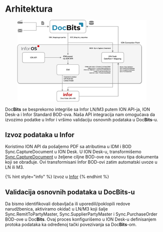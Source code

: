 # Arhitektura

<figure><img src=".gitbook/assets/DocBits_D_Doc2-Infor-1.png" alt=""><figcaption></figcaption></figure>

Doc**Bits** se besprekorno integriše sa Infor LN/M3 putem ION API-ja, ION Desk-a i Infor Standard BOD-ova. Naša API integracija nam omogućava da izvozimo podatke u Infor i vršimo validaciju osnovnih podataka u Doc**Bits**-u.

## Izvoz podataka u Infor

Koristimo ION API da pošaljemo PDF sa atributima u IDM i BOD Sync.CaptureDocument u ION Desk. U ION Desk-u, transformišemo [Sync.CaptureDocument](admin-section/setup/exporting-in-docbits/) u željene ciljne BOD-ove na osnovu tipa dokumenta koji se obrađuje. Ovi transformisani Infor BOD-ovi zatim automatski uvoze u LN ili M3.

{% hint style="info" %}
Izvoz u [Infor](admin-section/setup/exporting-in-docbits/exporting-to-infor/)&#x20;
{% endhint %}

## Validacija osnovnih podataka u DocBits-u

Da bismo identifikovali dobavljača ili uporedili/poklopili redove narudžbenica, aktiviramo okidač u LN/M3 koji šalje Sync.RemitToPartyMaster, Sync.SupplierPartyMaster i Sync.PurchaseOrder BOD-ove u Doc**Bits**. Ovaj proces konfigurišemo u ION Desk-u definisanjem protoka podataka ka određenoj tački povezivanja sa Doc**Bits**-om.
